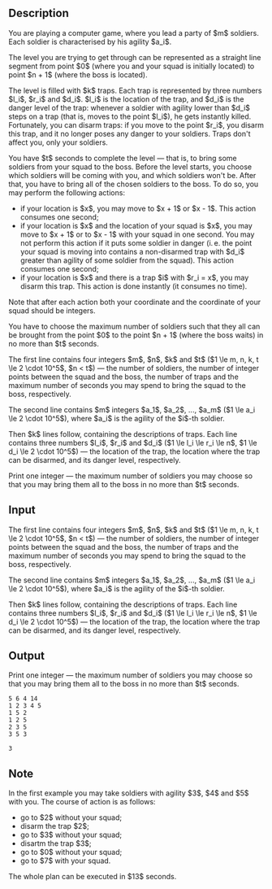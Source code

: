 ## Description

<div><p>You are playing a computer game, where you lead a party of $m$ soldiers. Each soldier is characterised by his agility $a_i$.</p><p>The level you are trying to get through can be represented as a straight line segment from point $0$ (where you and your squad is initially located) to point $n + 1$ (where the boss is located).</p><p>The level is filled with $k$ traps. Each trap is represented by three numbers $l_i$, $r_i$ and $d_i$. $l_i$ is the location of the trap, and $d_i$ is the danger level of the trap: whenever a soldier with agility lower than $d_i$ steps on a trap (that is, moves to the point $l_i$), he gets instantly killed. Fortunately, you can disarm traps: if you move to the point $r_i$, you disarm this trap, and it no longer poses any danger to your soldiers. Traps don't affect you, only your soldiers.</p><p>You have $t$ seconds to complete the level — that is, to bring some soldiers from your squad to the boss. Before the level starts, you choose which soldiers will be coming with you, and which soldiers won't be. After that, you have to bring <span class="tex-font-style-bf">all of the chosen soldiers</span> to the boss. To do so, you may perform the following actions:</p><ul> <li> if your location is $x$, you may move to $x + 1$ or $x - 1$. This action consumes one second; </li><li> if your location is $x$ and the location of your squad is $x$, you may move to $x + 1$ or to $x - 1$ with your squad in one second. You may not perform this action if it puts some soldier in danger (i. e. the point your squad is moving into contains a non-disarmed trap with $d_i$ greater than agility of some soldier from the squad). This action consumes one second; </li><li> if your location is $x$ and there is a trap $i$ with $r_i = x$, you may disarm this trap. This action is done instantly (it consumes no time). </li></ul><p>Note that after each action both your coordinate and the coordinate of your squad should be integers.</p><p>You have to choose the maximum number of soldiers such that they all can be brought from the point $0$ to the point $n + 1$ (where the boss waits) in no more than $t$ seconds.</p></div><div class="input-specification"><p>The first line contains four integers $m$, $n$, $k$ and $t$ ($1 \le m, n, k, t \le 2 \cdot 10^5$, $n &lt; t$) — the number of soldiers, the number of integer points between the squad and the boss, the number of traps and the maximum number of seconds you may spend to bring the squad to the boss, respectively.</p><p>The second line contains $m$ integers $a_1$, $a_2$, ..., $a_m$ ($1 \le a_i \le 2 \cdot 10^5$), where $a_i$ is the agility of the $i$-th soldier.</p><p>Then $k$ lines follow, containing the descriptions of traps. Each line contains three numbers $l_i$, $r_i$ and $d_i$ ($1 \le l_i \le r_i \le n$, $1 \le d_i \le 2 \cdot 10^5$) — the location of the trap, the location where the trap can be disarmed, and its danger level, respectively.</p></div><div class="output-specification"><p>Print one integer — the maximum number of soldiers you may choose so that you may bring them all to the boss in no more than $t$ seconds.</p></div>

## Input

<p>The first line contains four integers $m$, $n$, $k$ and $t$ ($1 \le m, n, k, t \le 2 \cdot 10^5$, $n &lt; t$) — the number of soldiers, the number of integer points between the squad and the boss, the number of traps and the maximum number of seconds you may spend to bring the squad to the boss, respectively.</p><p>The second line contains $m$ integers $a_1$, $a_2$, ..., $a_m$ ($1 \le a_i \le 2 \cdot 10^5$), where $a_i$ is the agility of the $i$-th soldier.</p><p>Then $k$ lines follow, containing the descriptions of traps. Each line contains three numbers $l_i$, $r_i$ and $d_i$ ($1 \le l_i \le r_i \le n$, $1 \le d_i \le 2 \cdot 10^5$) — the location of the trap, the location where the trap can be disarmed, and its danger level, respectively.</p>

## Output

<p>Print one integer — the maximum number of soldiers you may choose so that you may bring them all to the boss in no more than $t$ seconds.</p>





```input1
5 6 4 14
1 2 3 4 5
1 5 2
1 2 5
2 3 5
3 5 3
```




```output1
3
```



## Note

<p>In the first example you may take soldiers with agility $3$, $4$ and $5$ with you. The course of action is as follows:</p><ul> <li> go to $2$ without your squad; </li><li> disarm the trap $2$; </li><li> go to $3$ without your squad; </li><li> disartm the trap $3$; </li><li> go to $0$ without your squad; </li><li> go to $7$ with your squad. </li></ul><p>The whole plan can be executed in $13$ seconds.</p>

